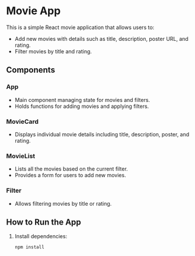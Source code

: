 # Movie App

This is a simple React movie application that allows users to:
- Add new movies with details such as title, description, poster URL, and rating.
- Filter movies by title and rating.

## Components

### App
- Main component managing state for movies and filters.
- Holds functions for adding movies and applying filters.

### MovieCard
- Displays individual movie details including title, description, poster, and rating.

### MovieList
- Lists all the movies based on the current filter.
- Provides a form for users to add new movies.

### Filter
- Allows filtering movies by title or rating.

## How to Run the App

1. Install dependencies:
   ```bash
   npm install
